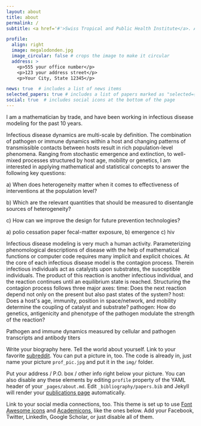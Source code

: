 ```yaml
---
layout: about
title: about
permalink: /
subtitle: <a href='#'>Swiss Tropical and Public Health Institute</a>. Address. Contacts. Moto. Etc.

profile:
  align: right
  image: megalodonden.jpg
  image_circular: false # crops the image to make it circular
  address: >
    <p>555 your office number</p>
    <p>123 your address street</p>
    <p>Your City, State 12345</p>

news: true  # includes a list of news items
selected_papers: true # includes a list of papers marked as "selected={true}"
social: true  # includes social icons at the bottom of the page
---
```


I am a mathematician by trade, and have been working in infectious disease modeling for the past 10 years. 

Infectious disease dynamics are multi-scale by definition. The combination of pathogen or immune dynamics within a host and changing patterns of transmissible contacts between hosts result in rich population-level phenomena. Ranging from stochastic emergence and extinction, to well-mixed processes structured by host age, mobility or genetics, I am interested in applying mathematical and statistical concepts to answer the following key questions:

a) When does heterogeneity matter when it comes to effectiveness of interventions at the population level?

b) Which are the relevant quantities that should be measured to disentangle sources of heterogeneity?

c) How can we improve the design for future prevention technologies?


a) polio cessation paper fecal-matter exposure, 
b) emergence
c) hiv 



Infectious disease modeling is very much a human activity. Parameterizing phenomological descriptions of disease
with the help of mathematical functions or computer code requires many implicit and explicit choices.
At the core of each infectious disease model is the contagion process. Therein infectious individuals 
act as catalysts upon substrates, the susceptible individuals. The product of this reaction is another
infectious individual, and the reaction continues until an equilibrium state is reached.
Structuring the contagion process follows three major axes: 
time: Does the next reaction depend not only on the present but also past states of the system?
host: Does a host's age, immunity, position in space/network, and mobility determine the coupling of catalyst and substrate?
pathogen: How do genetics, antigenicity and phenotype of the pathogen modulate the strength of the reaction?

Pathogen and immune dynamics measured by cellular and pathogen transcripts and antibody titers

Write your biography here. Tell the world about yourself. Link to your favorite [subreddit](http://reddit.com). You can put a picture in, too. The code is already in, just name your picture `prof_pic.jpg` and put it in the `img/` folder.

Put your address / P.O. box / other info right below your picture. You can also disable any these elements by editing `profile` property of the YAML header of your `_pages/about.md`. Edit `_bibliography/papers.bib` and Jekyll will render your [publications page](/al-folio/publications/) automatically.

Link to your social media connections, too. This theme is set up to use [Font Awesome icons](http://fortawesome.github.io/Font-Awesome/) and [Academicons](https://jpswalsh.github.io/academicons/), like the ones below. Add your Facebook, Twitter, LinkedIn, Google Scholar, or just disable all of them.
